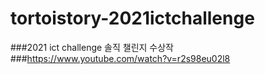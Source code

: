 # tortoistory-2021ictchallenge
###2021 ict challenge 솔직 챌린지 수상작
###https://www.youtube.com/watch?v=r2s98eu02l8

